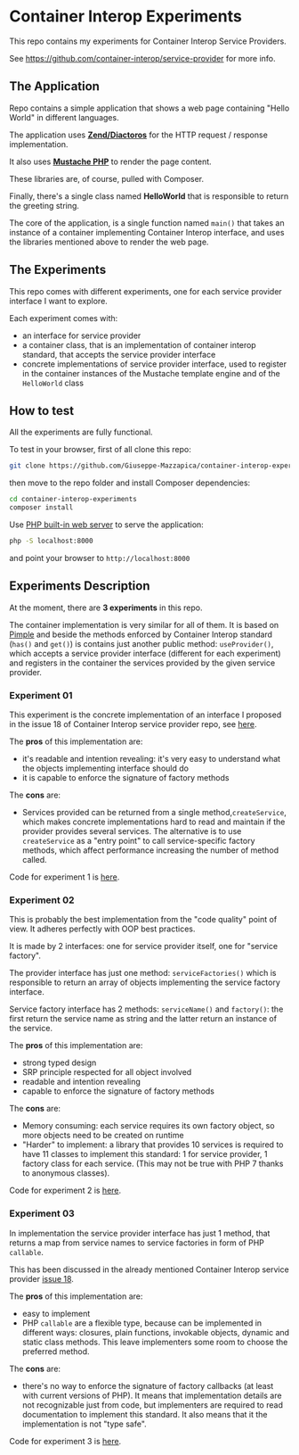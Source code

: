 Container Interop Experiments
=============================

This repo contains my experiments for Container Interop Service Providers.

See https://github.com/container-interop/service-provider for more info.

## The Application

Repo contains a simple application that shows a web page containing "Hello World" in different languages.

The application uses [**Zend/Diactoros**](https://github.com/zendframework/zend-diactoros) for the
HTTP request / response implementation.

It also uses [**Mustache PHP**](https://github.com/bobthecow/mustache.php) to render the page content.

These libraries are, of course, pulled with Composer.

Finally, there's a single class named **HelloWorld** that is responsible to return the greeting string.

The core of the application, is a single function named `main()` that takes an instance of a
container implementing Container Interop interface, and uses the libraries mentioned above to render
the web page.

## The Experiments

This repo comes with different experiments, one for each service provider interface I want to explore.

Each experiment comes with:

- an interface for service provider
- a container class, that is an implementation of container interop standard, that accepts
  the service provider interface
- concrete implementations of service provider interface, used to register in the container instances
  of the Mustache template engine and of the `HelloWorld` class
  
  
## How to test

All the experiments are fully functional.

To test in your browser, first of all clone this repo:

```bash
git clone https://github.com/Giuseppe-Mazzapica/container-interop-experiments
```

then move to the repo folder and install Composer dependencies:

```bash
cd container-interop-experiments
composer install
```

Use [PHP built-in web server](http://php.net/manual/en/features.commandline.webserver.php) to serve the application:

```bash
php -S localhost:8000
```

and point your browser to `http://localhost:8000`

## Experiments Description

At the moment, there are **3 experiments** in this repo.

The container implementation is very similar for all of them. It is based on [Pimple](http://pimple.sensiolabs.org/) 
and beside the methods enforced by Container Interop standard (`has()` and `get()`) is contains just
another public method: `useProvider()`, which accepts a service provider interface (different for each experiment)
and registers in the container the services provided by the given service provider.

### Experiment 01

This experiment is the concrete implementation of an interface I proposed in the issue 18 of Container Interop
service provider repo, see [here](https://github.com/container-interop/service-provider/issues/18).

The **pros** of this implementation are:

- it's readable and intention revealing: it's very easy to understand what the objects implementing interface
  should do
- it is capable to enforce the signature of factory methods

The **cons** are:

- Services provided can be returned from a single method,`createService`, which makes concrete implementations
  hard to read and maintain if the provider provides several services. The alternative is to use `createService`
  as a "entry point" to call service-specific factory methods, which affect performance increasing the number
  of method called.
  
Code for experiment 1 is [here](https://github.com/Giuseppe-Mazzapica/container-interop-experiments/tree/master/experiment-01).
  
### Experiment 02

This is probably the best implementation from the "code quality" point of view. It adheres perfectly
with OOP best practices.

It is made by 2 interfaces: one for service provider itself, one for "service factory".

The provider interface has just one method: `serviceFactories()` which is responsible to return an
array of objects implementing the service factory interface.

Service factory interface has 2 methods: `serviceName()` and `factory()`: the first return the service name as
string and the latter return an instance of the service.

The **pros** of this implementation are:

- strong typed design
- SRP principle respected for all object involved
- readable and intention revealing
- capable to enforce the signature of factory methods

The **cons** are:

- Memory consuming: each service requires its own factory object, so more objects need to be created
  on runtime
- "Harder" to implement: a library that provides 10 services is required to have 11 classes to
  implement this standard: 1 for service provider, 1 factory class for each service.
  (This may not be true with PHP 7 thanks to anonymous classes).
  
Code for experiment 2 is [here](https://github.com/Giuseppe-Mazzapica/container-interop-experiments/tree/master/experiment-02).
  
### Experiment 03

In implementation the service provider interface has just 1 method, that returns a map from service
names to service factories in form of PHP `callable`.

This has been discussed in the already mentioned Container Interop service provider
[issue 18](https://github.com/container-interop/service-provider/issues/18).

The **pros** of this implementation are:

- easy to implement
- PHP `callable` are a flexible type, because can be implemented in different ways: closures, 
  plain functions, invokable objects, dynamic and static class methods. This leave implementers
  some room to choose the preferred method.

The **cons** are:

- there's no way to enforce the signature of factory callbacks (at least with current versions of PHP).
  It means that implementation details are not recognizable just from code, but implementers are
  required to read documentation to implement this standard. It also means that it the implementation is not "type safe".
  
Code for experiment 3 is [here](https://github.com/Giuseppe-Mazzapica/container-interop-experiments/tree/master/experiment-03).
